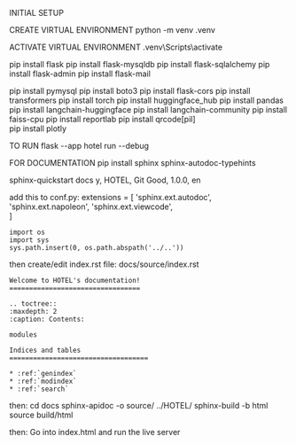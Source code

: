 INITIAL SETUP

CREATE VIRTUAL ENVIRONMENT
    python -m venv .venv   

ACTIVATE VIRTUAL ENVIRONMENT
    .venv\Scripts\activate

pip install flask
pip install flask-mysqldb
pip install flask-sqlalchemy
pip install flask-admin
pip install flask-mail     

pip install pymysql
pip install boto3
pip install flask-cors 
pip install transformers
pip install torch
pip install huggingface_hub
pip install pandas
pip install langchain-huggingface
pip install langchain-community
pip install faiss-cpu
pip install reportlab 
pip install qrcode[pil]    
pip install plotly

TO RUN
flask --app hotel run --debug


FOR DOCUMENTATION
pip install sphinx sphinx-autodoc-typehints

sphinx-quickstart docs
    y, HOTEL, Git Good, 1.0.0, en

add this to conf.py:
    extensions = [
        'sphinx.ext.autodoc',
        'sphinx.ext.napoleon', 
        'sphinx.ext.viewcode',  
    ]

    import os
    import sys
    sys.path.insert(0, os.path.abspath('../..'))

then create/edit index.rst file: docs/source/index.rst

    Welcome to HOTEL's documentation!
    =================================

    .. toctree::
    :maxdepth: 2
    :caption: Contents:

    modules

    Indices and tables
    ===================================

    * :ref:`genindex`
    * :ref:`modindex`
    * :ref:`search`

then: 
    cd docs
    sphinx-apidoc -o source/ ../HOTEL/
    sphinx-build -b html source build/html

then:
    Go into index.html and run the live server
